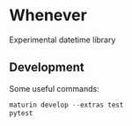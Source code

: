 # Whenever

Experimental datetime library

## Development

Some useful commands:

```python
maturin develop --extras test
pytest
```
